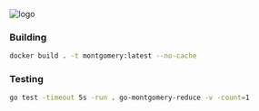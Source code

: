 ![logo](https://socialify.git.ci/zkweb3/go-montgomery-reduce/image?description=1&language=1&name=1&pattern=Floating%20Cogs&theme=Light)

### Building
```bash
docker build . -t montgomery:latest --no-cache
```
### Testing
```bash
go test -timeout 5s -run . go-montgomery-reduce -v -count=1
```